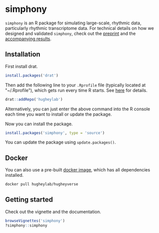 # simphony
`simphony` is an R package for simulating large-scale, rhythmic data, particularly rhythmic transcriptome data. For technical details on how we designed and validated `simphony`, check out the [preprint](https://doi.org/10.1101/497859) and the [accompanying results](https://figshare.com/s/549da44928b243df47d5).

## Installation
First install drat.
```R
install.packages('drat')
```

Then add the following line to your `.Rprofile` file (typically located at "~/.Rprofile"), which gets run every time R starts. See [here](https://csgillespie.github.io/efficientR/3-3-r-startup.html#r-startup) for details.
```R
drat::addRepo('hugheylab')
```
Alternatively, you can just enter the above command into the R console each time you want to install or update the package.

Now you can install the package.
```R
install.packages('simphony', type = 'source')
```
You can update the package using `update.packages()`.

## Docker
You can also use a pre-built [docker image](https://hub.docker.com/r/hugheylab/hugheyverse), which has all dependencies installed.
```bash
docker pull hugheylab/hugheyverse
```

## Getting started
Check out the vignette and the documentation.
```R
browseVignettes('simphony')
?simphony::simphony
```
